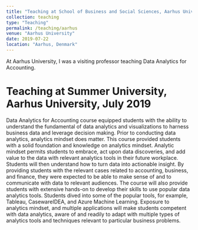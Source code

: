 ```yaml
---
title: "Teaching at School of Business and Social Sciences, Aarhus University"
collection: teaching
type: "Teaching"
permalink: /teaching/aarhus
venue: "Aarhus University"
date: 2019-07-22
location: "Aarhus, Denmark"
---
```


At Aarhus University, I was a visiting professor teaching Data Analytics for Accounting.

Teaching at Summer University, Aarhus University, July 2019
======

Data Analytics for Accounting course equipped students with the ability to understand the fundamental of data analytics and visualizations to harness business data and leverage decision making. Prior to conducting data analytics, analytics mindset does matter. This course provided students with a solid foundation and knowledge on analytics mindset. Analytic mindset permits students to embrace, act upon data discoveries, and add value to the data with relevant analytics tools in their future workplace. Students will then understand how to turn data into actionable insight. By providing students with the relevant cases related to accounting, business, and finance, they were expected to be able to make sense of and to communicate with data to relevant audiences. The course will also provide students with extensive hands-on to develop their skills to use popular data analytics tools. Students dived into some of the popular tools, for example, Tableau, CasewareIDEA, and Azure Machine Learning. Exposure to analytics mindset, and multiple applications will make students competent with data analytics, aware of and readily to adapt with multiple types of analytics tools and techniques relevant to particular business problems.
